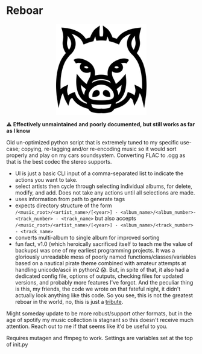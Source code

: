 # Reboar

<div align="center">
  <img src="./assets/wild-boar-head.svg" alt="Logo" width="240" height="240">
</div>

⚠ **Effectively unmaintained and poorly documented, but still works as far as I know**

Old un-optimized python script that is extremely tuned to my specific use-case; copying, re-tagging and/or re-encoding music so it would sort properly and play on my cars soundsystem. Converting FLAC to .ogg as that is the best codec the stereo supports.

- UI is just a basic CLI input of a comma-separated list to indicate the actions you want to take.
- select artists then cycle through selecting individual albums, for delete, modify, and add. Does not take any actions until all selections are made.
- uses information from path to generate tags
- expects directory structure of the form `/<music_root>/<artist_name>/[<year>] - <album_name>/<album_number>-<track_number> - <track_name>` but also accepts `/<music_root>/<artist_name>/[<year>] - <album_name>/<track_number> - <track_name>`
- converts multi-album to single album for improved sorting
- fun fact, v1.0 (which heroically sacrificed itself to teach me the value of backups) was one of my earliest programming projects. It was a gloriously unreadable mess of poorly named functions/classes/variables based on a nautical pirate theme combined with amateur attempts at handling unicode/ascii in python2 😱. But, in spite of that, it also had a dedicated config file, options of outputs, checking files for updated versions, and probably more features I've forgot. And the peculiar thing is this, my friends, the code we wrote on that fateful night, it didn't actually look anything like this code. So you see, this is not the greatest reboar in the world, no, this is just a [tribute](https://www.youtube.com/watch?v=_lK4cX5xGiQ).

Might someday update to be more robust/support other formats, but in the age of spotify my music collection is stagnant so this doesn't receive much attention. Reach out to me if that seems like it'd be useful to you.

Requires mutagen and ffmpeg to work. Settings are variables set at the top of init.py
